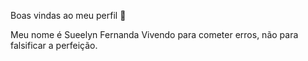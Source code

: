 Boas vindas ao meu perfil 💟

Meu nome é Sueelyn Fernanda
Vivendo para cometer erros, não para falsificar a perfeição.
